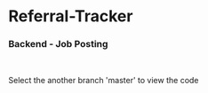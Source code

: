 # Referral-Tracker
<h3>Backend - Job Posting</h3><br>
<p>Select the another branch 'master' to view the code<p>
